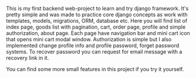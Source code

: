 This is my first backend web-project to learn and try django framework.
It's pretty simple and was made to practice core django concepts as work with templates, models, migrations, ORM, database etc.
Here you will find list of index page, goods list with pagination, cart, order page, profile and simple authorization, about page. Each page have navigation bar and mini cart icon that opens mini cart modal window.
Authorization is simple but I also implemented change profile info and profile password, forget password systems. To recover password you can request for email message with a recovery link in it.

You can find some more small features in this project if you try it yourself.

